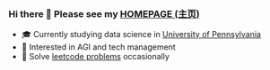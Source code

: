 ### Hi there 👋 Please see my [HOMEPAGE (主页)](https://realliyifei.github.io)

- 🎓 Currently studying data science in [University of Pennsylvania](https://www.upenn.edu)
- 🧠 Interested in AGI and tech management
- 📒 Solve [leetcode problems](https://app.gitbook.com/@realliyifei/s/leetcode/v/main/) occasionally

